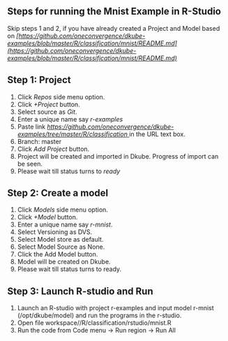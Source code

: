 ## **Steps for running the Mnist Example in R-Studio**

Skip steps 1 and 2, if you have already created a Project and Model based on *[https://github.com/oneconvergence/dkube-examples/blob/master/R/classification/mnist/README.md](https://github.com/oneconvergence/dkube-examples/blob/master/R/classification/mnist/README.md)*

## Step 1: Project
1. Click *Repos* side menu option.
2. Click *+Project* button.
3. Select source as *Git*.
4. Enter a unique name say *r-examples*
5. Paste link *[https://github.com/oneconvergence/dkube-examples/tree/master/R/classification
 ](https://github.com/oneconvergence/dkube-examples/tree/master/R/classification)* in the URL text box.
6. Branch: master
7. Click *Add Project* button.
8. Project will be created and imported in Dkube. Progress of import can be seen.
9. Please wait till status turns to *ready*

## Step 2: Create a model
 1. Click *Models* side menu option.
 2. Click *+Model* button.
 3. Enter a unique name say *r-mnist*.
 4. Select Versioning as DVS. 
 5. Select Model store as default.
 6. Select Model Source as None.
 7. Click the Add Model button.
 8. Model will be created on Dkube.
 9. Please wait till status turns to ready.

## Step 3: Launch R-studio and Run
 1. Launch an R-studio with project r-examples and input model r-mnist (/opt/dkube/model) and run the programs in the r-studio. 
 2. Open file workspace/<project-name>/R/classification/rstudio/mnist.R
 3. Run the code from Code menu -> Run region -> Run All

